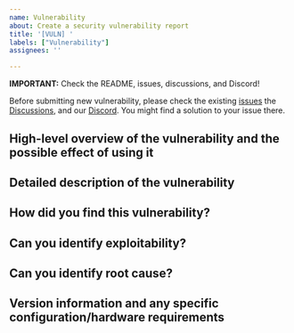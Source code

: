 ```yaml
---
name: Vulnerability
about: Create a security vulnerability report
title: '[VULN] '
labels: ["Vulnerability"]
assignees: ''

---
```


**IMPORTANT:** Check the README, issues, discussions, and Discord!

Before submitting new vulnerability, please check the existing [issues](https://github.com/rfquack/RFQuack/issues) the [Discussions](https://github.com/rfquack/RFQuack/discussions), and our [Discord](https://discord.gg/6c8hcGbdc5). You might find a solution to your issue there.

## High-level overview of the vulnerability and the possible effect of using it

<!-- A clear and concise description of what the vulnerability is about. -->

## Detailed description of the vulnerability

<!-- Describe the details of the vulnerability (e.g., code line, code path) -->

## How did you find this vulnerability?

<!-- Describe the tools and/or proceure you used to find the vulnerability (e.g., grep) -->

## Can you identify exploitability?

<!-- Tell us whether you think this is exploitable or not -->

## Can you identify root cause?

<!-- Please justify why the code you highlighted creates the venue for a vulnerability -->

## Version information and any specific configuration/hardware requirements

<!-- Commit hash, branch, tag -->